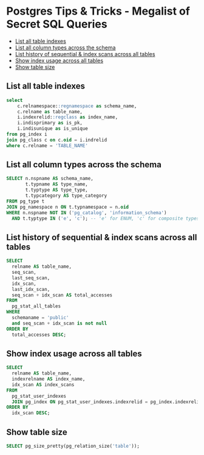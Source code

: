 <!-- omit from toc -->
# Postgres Tips & Tricks - Megalist of Secret SQL Queries

- [List all table indexes](#list-all-table-indexes)
- [List all column types across the schema](#list-all-column-types-across-the-schema)
- [List history of sequential \& index scans across all tables](#list-history-of-sequential--index-scans-across-all-tables)
- [Show index usage across all tables](#show-index-usage-across-all-tables)
- [Show table size](#show-table-size)

## List all table indexes

```sql
select 
    c.relnamespace::regnamespace as schema_name,
    c.relname as table_name,
    i.indexrelid::regclass as index_name,
    i.indisprimary as is_pk,
    i.indisunique as is_unique
from pg_index i
join pg_class c on c.oid = i.indrelid
where c.relname = 'TABLE_NAME'

```

## List all column types across the schema

```sql
SELECT n.nspname AS schema_name,
       t.typname AS type_name,
       t.typtype AS type_type,
       t.typcategory AS type_category
FROM pg_type t
JOIN pg_namespace n ON t.typnamespace = n.oid
WHERE n.nspname NOT IN ('pg_catalog', 'information_schema')
  AND t.typtype IN ('e', 'c'); -- 'e' for ENUM, 'c' for composite types
```

## List history of sequential & index scans across all tables

```sql
SELECT
  relname AS table_name,
  seq_scan,
  last_seq_scan,
  idx_scan,
  last_idx_scan,
  seq_scan + idx_scan AS total_accesses
FROM
  pg_stat_all_tables
WHERE
  schemaname = 'public'
  and seq_scan + idx_scan is not null
ORDER BY
  total_accesses DESC;
```

## Show index usage across all tables

```sql
SELECT
  relname AS table_name,
  indexrelname AS index_name,
  idx_scan AS index_scans
FROM
  pg_stat_user_indexes
  JOIN pg_index ON pg_stat_user_indexes.indexrelid = pg_index.indexrelid
ORDER BY
  idx_scan DESC;
```

## Show table size

```sql
SELECT pg_size_pretty(pg_relation_size('table'));
```
